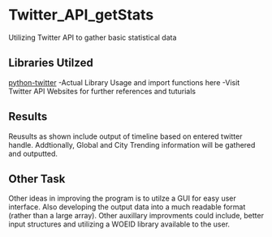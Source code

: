 # Twitter_API_getStats
Utilizing Twitter API to gather basic statistical data

## Libraries Utilzed 
[python-twitter](https://github.com/bear/python-twitter)
  -Actual Library Usage and import functions here 
  -Visit Twitter API Websites for further references and tuturials
## Results 
Reusults as shown include output of timeline based on entered twitter handle. Addtionally, Global and City Trending information will be gathered and outputted. 

## Other Task 
Other ideas in improving the program is to utilze a GUI for easy user interface. Also developing the output data into a much readable format (rather than a large array). Other auxillary improvments could include, better input structures and utilizing a WOEID library available to the user. 
